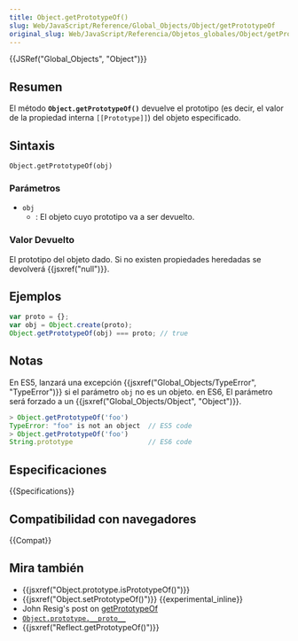 ```yaml
---
title: Object.getPrototypeOf()
slug: Web/JavaScript/Reference/Global_Objects/Object/getPrototypeOf
original_slug: Web/JavaScript/Referencia/Objetos_globales/Object/getPrototypeOf
---
```


{{JSRef("Global_Objects", "Object")}}

## Resumen

El método **`Object.getPrototypeOf()`** devuelve el prototipo (es decir, el valor de la propiedad interna `[[Prototype]]`) del objeto especificado.

## Sintaxis

```
Object.getPrototypeOf(obj)
```

### Parámetros

- `obj`
  - : El objeto cuyo prototipo va a ser devuelto.

### Valor Devuelto

El prototipo del objeto dado. Si no existen propiedades heredadas se devolverá {{jsxref("null")}}.

## Ejemplos

```js
var proto = {};
var obj = Object.create(proto);
Object.getPrototypeOf(obj) === proto; // true
```

## Notas

En ES5, lanzará una excepción {{jsxref("Global_Objects/TypeError", "TypeError")}} si el parámetro `obj` no es un objeto. en ES6, El parámetro será forzado a un {{jsxref("Global_Objects/Object", "Object")}}.

```js
> Object.getPrototypeOf('foo')
TypeError: "foo" is not an object  // ES5 code
> Object.getPrototypeOf('foo')
String.prototype                   // ES6 code
```

## Especificaciones

{{Specifications}}

## Compatibilidad con navegadores

{{Compat}}

## Mira también

- {{jsxref("Object.prototype.isPrototypeOf()")}}
- {{jsxref("Object.setPrototypeOf()")}} {{experimental_inline}}
- John Resig's post on [getPrototypeOf](http://ejohn.org/blog/objectgetprototypeof/)
- [`Object.prototype.__proto__`](/es/docs/Web/JavaScript/Reference/Global_Objects/Object/proto)
- {{jsxref("Reflect.getPrototypeOf()")}}
